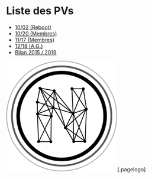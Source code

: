 <!-- TITLE: 2016 -->
<!-- SUBTITLE: Réunions de 2016 -->

# Liste des PVs
* [10/02 (Reboot)](2016/10-02)
* [10/20 (Membres)](2016/10-20)
* [11/17 (Membres)](2016/11-17)
* [12/18 (A.G.)](2016/12-18)
* [Bilan 2015 / 2016](2016/bilan)

![Logo](/uploads/logo.png "Logo"){.pagelogo}